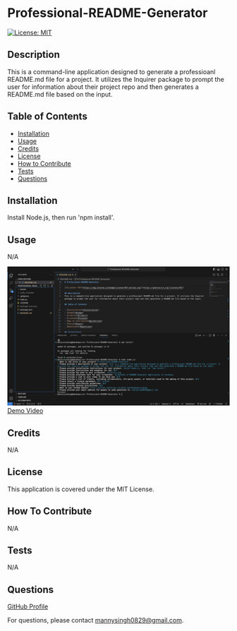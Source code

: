 # Professional-README-Generator

[![License: MIT](https://img.shields.io/badge/License-MIT-yellow.svg)](https://opensource.org/licenses/MIT)

## Description
This is a command-line application designed to generate a professioanl README.md file for a project. It utilizes the Inquirer package to prompt the user for information about their project repo and then generates a README.md file based on the input.  

## Table of Contents

- [Installation](#installation)
- [Usage](#usage)
- [Credits](#credits)
- [License](#license)
- [How to Contribute](#guidelines)
- [Tests](#tests)
- [Questions](#questions)

## Installation

Install Node.js, then run 'npm install'.

## Usage

N/A

![alt Screenshot of README Generator Application in Terminal.](assets/ss.png)
[Demo Video](N/A)

## Credits

N/A

## License

This application is covered under the MIT License.

<a id="guidelines"></a>
## How To Contribute

N/A

## Tests

N/A

## Questions

[GitHub Profile](https://github.com/https://github.com/https://github.com/mandeepiscoding)

For questions, please contact mannysingh0829@gmail.com.
